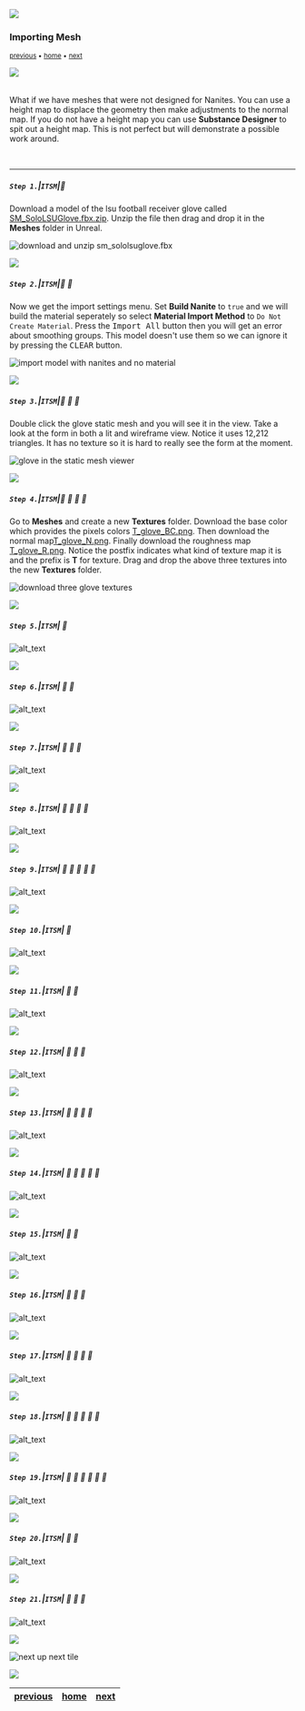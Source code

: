 ![](../images/line3.png)
### Importing Mesh

<sub>[previous](../pivot-point/README.md#user-content-pivot-point) • [home](../README.md#user-content-ue5-intro-to-static-meshes) • [next](../)</sub>

![](../images/line3.png)

<img src="https://via.placeholder.com/1000x4/45D7CA/45D7CA" alt="drawing" height="4px"/>

What if we have meshes that were not designed for Nanites.  You can use a height map to displace the geometry then make adjustments to the normal map.  If you do not have a height map you can use **Substance Designer** to spit out a height map.  This is not perfect but will demonstrate a possible work around.

<br>

---


##### `Step 1.`\|`ITSM`|:small_blue_diamond:

Download a model of the lsu football receiver glove called [SM_SoloLSUGlove.fbx.zip](../Assets/SM_SoloLSUGlove.fbx.zip). Unzip the file then drag and drop it in the **Meshes** folder in Unreal.

![download and unzip sm_sololsuglove.fbx](images/downloadGlove.png)

![](../images/line2.png)

##### `Step 2.`\|`ITSM`|:small_blue_diamond: :small_blue_diamond: 

Now we get the import settings menu.  Set **Build Nanite** to `true` and we will build the material seperately so select **Material Import Method** to `Do Not Create Material`. Press the <kbd>Import All</kbd> button then you will get an error about smoothing groups.  This model doesn't use them so we can ignore it by pressing the <kbd>CLEAR</kbd> button.

![import model with nanites and no material](images/importSettings.png)

![](../images/line2.png)

##### `Step 3.`\|`ITSM`|:small_blue_diamond: :small_blue_diamond: :small_blue_diamond:

Double click the glove static mesh and you will see it in the view.  Take a look at the form in both a lit and wireframe view.  Notice it uses 12,212 triangles.  It has no texture so it is hard to really see the form at the moment.

![glove in the static mesh viewer](images/gloveInViewer.png)

![](../images/line2.png)

##### `Step 4.`\|`ITSM`|:small_blue_diamond: :small_blue_diamond: :small_blue_diamond: :small_blue_diamond:

Go to **Meshes** and create a new **Textures** folder.  Download the base color which provides the pixels colors [T_glove_BC.png](../Assets/T_glove_BC.png).  Then download the normal map[T_glove_N.png](../Assets/T_glove_N.png). Finally download the roughness map [T_glove_R.png](../Assets/T_glove_R.png).  Notice the postfix indicates what kind of texture map it is and the prefix is **T** for texture. Drag and drop the above three textures into the new **Textures** folder.

![download three glove textures](images/texturesFolder.png)

![](../images/line2.png)

##### `Step 5.`\|`ITSM`| :small_orange_diamond:

![alt_text](images/.png)

![](../images/line2.png)

##### `Step 6.`\|`ITSM`| :small_orange_diamond: :small_blue_diamond:

![alt_text](images/.png)

![](../images/line2.png)

##### `Step 7.`\|`ITSM`| :small_orange_diamond: :small_blue_diamond: :small_blue_diamond:

![alt_text](images/.png)

![](../images/line2.png)

##### `Step 8.`\|`ITSM`| :small_orange_diamond: :small_blue_diamond: :small_blue_diamond: :small_blue_diamond:

![alt_text](images/.png)

![](../images/line2.png)

##### `Step 9.`\|`ITSM`| :small_orange_diamond: :small_blue_diamond: :small_blue_diamond: :small_blue_diamond: :small_blue_diamond:

![alt_text](images/.png)

![](../images/line2.png)

##### `Step 10.`\|`ITSM`| :large_blue_diamond:

![alt_text](images/.png)

![](../images/line2.png)

##### `Step 11.`\|`ITSM`| :large_blue_diamond: :small_blue_diamond: 

![alt_text](images/.png)

![](../images/line2.png)


##### `Step 12.`\|`ITSM`| :large_blue_diamond: :small_blue_diamond: :small_blue_diamond: 

![alt_text](images/.png)

![](../images/line2.png)

##### `Step 13.`\|`ITSM`| :large_blue_diamond: :small_blue_diamond: :small_blue_diamond:  :small_blue_diamond: 

![alt_text](images/.png)

![](../images/line2.png)

##### `Step 14.`\|`ITSM`| :large_blue_diamond: :small_blue_diamond: :small_blue_diamond: :small_blue_diamond:  :small_blue_diamond: 

![alt_text](images/.png)

![](../images/line2.png)

##### `Step 15.`\|`ITSM`| :large_blue_diamond: :small_orange_diamond: 

![alt_text](images/.png)

![](../images/line2.png)

##### `Step 16.`\|`ITSM`| :large_blue_diamond: :small_orange_diamond:   :small_blue_diamond: 

![alt_text](images/.png)

![](../images/line2.png)

##### `Step 17.`\|`ITSM`| :large_blue_diamond: :small_orange_diamond: :small_blue_diamond: :small_blue_diamond:

![alt_text](images/.png)

![](../images/line2.png)

##### `Step 18.`\|`ITSM`| :large_blue_diamond: :small_orange_diamond: :small_blue_diamond: :small_blue_diamond: :small_blue_diamond:

![alt_text](images/.png)

![](../images/line2.png)

##### `Step 19.`\|`ITSM`| :large_blue_diamond: :small_orange_diamond: :small_blue_diamond: :small_blue_diamond: :small_blue_diamond: :small_blue_diamond:

![alt_text](images/.png)

![](../images/line2.png)

##### `Step 20.`\|`ITSM`| :large_blue_diamond: :large_blue_diamond:

![alt_text](images/.png)

![](../images/line2.png)

##### `Step 21.`\|`ITSM`| :large_blue_diamond: :large_blue_diamond: :small_blue_diamond:

![alt_text](images/.png)


![](../images/line.png)

<!-- <img src="https://via.placeholder.com/1000x100/45D7CA/000000/?text=Next Up - ADD NEXT TITLE"> -->
![next up next tile](images/banner.png)

![](../images/line.png)

| [previous](../pivot-point/README.md#user-content-pivot-point)| [home](../README.md#user-content-ue5-intro-to-static-meshes) | [next](../)|
|---|---|---|
